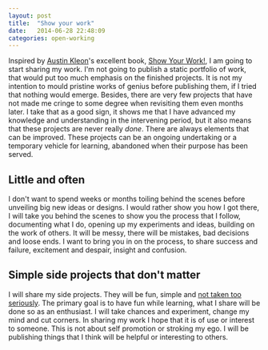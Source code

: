 ```yaml
---
layout: post
title:  "Show your work"
date:   2014-06-28 22:48:09
categories: open-working
---
```


Inspired by [Austin Kleon](http://austinkleon.com/)'s excellent book, [Show Your Work!](http://austinkleon.com/show-your-work/), I am going to start sharing my work. I'm not going to publish a static portfolio of work, that would put too much emphasis on the finished projects. It is not my intention to mould pristine works of genius before publishing them, if I tried that nothing would emerge. Besides, there are very few projects that have not made me cringe to some degree when revisiting them even months later. I take that as a good sign, it shows me that I have advanced my knowledge and understanding in the intervening period, but it also means that these projects are never really *done*. There are always elements that can be improved. These projects can be an ongoing undertaking or a temporary vehicle for learning, abandoned when their purpose has been served.

Little and often
-------
I don't want to spend weeks or months toiling behind the scenes before unveiling big new ideas or designs. I would rather show you how I got there, I will take you behind the scenes to show you the process that I follow, documenting what I do, opening up my experiments and ideas, building on the work of others. It will be messy, there will be mistakes, bad decisions and loose ends. I want to bring you in on the process, to share success and failure, excitement and despair, insight and confusion.

Simple side projects that don't matter
-------
I will share my side projects. They will be fun, simple and [not taken too seriously](http://firstround.com/article/Spotifys-Design-Lead-on-Why-Side-Projects-Should-be-Stupid). The primary goal is to have fun while learning, what I share will be done so as an enthusiast. I will take chances and experiment, change my mind and cut corners. In sharing my work I hope that it is of use or interest to someone. This is not about self promotion or stroking my ego. I will be publishing things that I think will be helpful or interesting to others.
